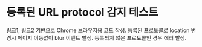 # 등록된 URL protocol 감지 테스트

[링크1](https://stackoverflow.com/questions/836777/how-to-detect-browsers-protocol-handlers), [링크2](https://jsfiddle.net/stefansundin/0uca4h2o/) 기반으로 Chrome 브라우저용 코드 작성. 등록된 프로토콜로 location 변경시 페이지 이동없이 blur 이벤트 발생. 등록되지 않은 프로토콜인 경우 에러 발생.